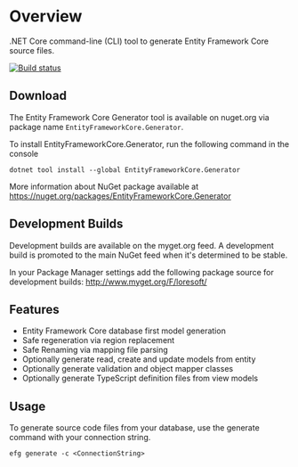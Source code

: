 # Overview

.NET Core command-line (CLI) tool to generate Entity Framework Core source files.

[![Build status](https://ci.appveyor.com/api/projects/status/7ncldyr182jpu524?svg=true)](https://ci.appveyor.com/project/LoreSoft/entityframeworkcore-generator)

## Download

The Entity Framework Core Generator tool is available on nuget.org via package name `EntityFrameworkCore.Generator`.

To install EntityFrameworkCore.Generator, run the following command in the console

    dotnet tool install --global EntityFrameworkCore.Generator

More information about NuGet package available at
<https://nuget.org/packages/EntityFrameworkCore.Generator>

## Development Builds

Development builds are available on the myget.org feed.  A development build is promoted to the main NuGet feed when it's determined to be stable.

In your Package Manager settings add the following package source for development builds:
<http://www.myget.org/F/loresoft/>

## Features

- Entity Framework Core database first model generation
- Safe regeneration via region replacement
- Safe Renaming via mapping file parsing
- Optionally generate read, create and update models from entity
- Optionally generate validation and object mapper classes
- Optionally generate TypeScript definition files from view models

## Usage

To generate source code files from your database, use the generate command with your connection string.

    efg generate -c <ConnectionString>
